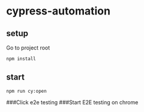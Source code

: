 # cypress-automation

## setup

Go to project root
```
npm install

```

## start

```
npm run cy:open

```
###Click e2e testing
###Start E2E testing on chrome

